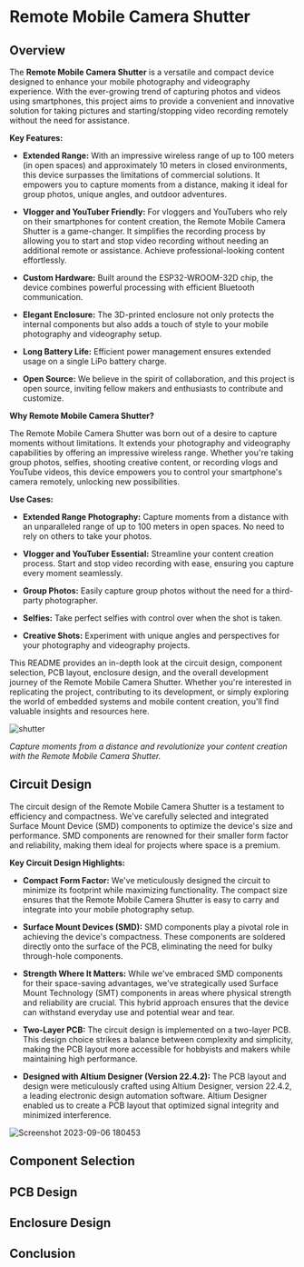 # Remote Mobile Camera Shutter




## Overview

The **Remote Mobile Camera Shutter** is a versatile and compact device designed to enhance your mobile photography and videography experience. With the ever-growing trend of capturing photos and videos using smartphones, this project aims to provide a convenient and innovative solution for taking pictures and starting/stopping video recording remotely without the need for assistance.

**Key Features:**

- **Extended Range:** With an impressive wireless range of up to 100 meters (in open spaces) and approximately 10 meters in closed environments, this device surpasses the limitations of commercial solutions. It empowers you to capture moments from a distance, making it ideal for group photos, unique angles, and outdoor adventures.

- **Vlogger and YouTuber Friendly:** For vloggers and YouTubers who rely on their smartphones for content creation, the Remote Mobile Camera Shutter is a game-changer. It simplifies the recording process by allowing you to start and stop video recording without needing an additional remote or assistance. Achieve professional-looking content effortlessly.

- **Custom Hardware:** Built around the ESP32-WROOM-32D chip, the device combines powerful processing with efficient Bluetooth communication.

- **Elegant Enclosure:** The 3D-printed enclosure not only protects the internal components but also adds a touch of style to your mobile photography and videography setup.

- **Long Battery Life:** Efficient power management ensures extended usage on a single LiPo battery charge.

- **Open Source:** We believe in the spirit of collaboration, and this project is open source, inviting fellow makers and enthusiasts to contribute and customize.

**Why Remote Mobile Camera Shutter?**

The Remote Mobile Camera Shutter was born out of a desire to capture moments without limitations. It extends your photography and videography capabilities by offering an impressive wireless range. Whether you're taking group photos, selfies, shooting creative content, or recording vlogs and YouTube videos, this device empowers you to control your smartphone's camera remotely, unlocking new possibilities.

**Use Cases:**

- **Extended Range Photography:** Capture moments from a distance with an unparalleled range of up to 100 meters in open spaces. No need to rely on others to take your photos.

- **Vlogger and YouTuber Essential:** Streamline your content creation process. Start and stop video recording with ease, ensuring you capture every moment seamlessly.

- **Group Photos:** Easily capture group photos without the need for a third-party photographer.

- **Selfies:** Take perfect selfies with control over when the shot is taken.

- **Creative Shots:** Experiment with unique angles and perspectives for your photography and videography projects.

This README provides an in-depth look at the circuit design, component selection, PCB layout, enclosure design, and the overall development journey of the Remote Mobile Camera Shutter. Whether you're interested in replicating the project, contributing to its development, or simply exploring the world of embedded systems and mobile content creation, you'll find valuable insights and resources here.

![shutter ](https://github.com/deepdewdeep/PhoneCameraShutter/assets/56537975/31b3923a-5b25-4e3f-a4ff-34998637e3c5)

*Capture moments from a distance and revolutionize your content creation with the Remote Mobile Camera Shutter.*

## Circuit Design

The circuit design of the Remote Mobile Camera Shutter is a testament to efficiency and compactness. We've carefully selected and integrated Surface Mount Device (SMD) components to optimize the device's size and performance. SMD components are renowned for their smaller form factor and reliability, making them ideal for projects where space is a premium.

**Key Circuit Design Highlights:**

- **Compact Form Factor:** We've meticulously designed the circuit to minimize its footprint while maximizing functionality. The compact size ensures that the Remote Mobile Camera Shutter is easy to carry and integrate into your mobile photography setup.

- **Surface Mount Devices (SMD):** SMD components play a pivotal role in achieving the device's compactness. These components are soldered directly onto the surface of the PCB, eliminating the need for bulky through-hole components.

- **Strength Where It Matters:** While we've embraced SMD components for their space-saving advantages, we've strategically used Surface Mount Technology (SMT) components in areas where physical strength and reliability are crucial. This hybrid approach ensures that the device can withstand everyday use and potential wear and tear.

- **Two-Layer PCB:** The circuit design is implemented on a two-layer PCB. This design choice strikes a balance between complexity and simplicity, making the PCB layout more accessible for hobbyists and makers while maintaining high performance.

- **Designed with Altium Designer (Version 22.4.2):** The PCB layout and design were meticulously crafted using Altium Designer, version 22.4.2, a leading electronic design automation software. Altium Designer enabled us to create a PCB layout that optimized signal integrity and minimized interference.

![Screenshot 2023-09-06 180453](https://github.com/deepdewdeep/Remote-Mobile-Camera-Shutter/assets/56537975/c3b1d5b9-ae9e-4c21-85ec-3f60c6e39e69)


## Component Selection
## PCB Design
## Enclosure Design
## Conclusion
